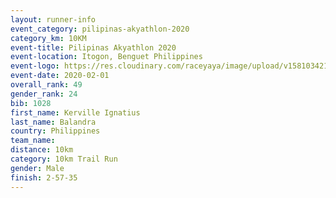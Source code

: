 ```yaml
--- 
layout: runner-info 
event_category: pilipinas-akyathlon-2020 
category_km: 10KM 
event-title: Pilipinas Akyathlon 2020 
event-location: Itogon, Benguet Philippines 
event-logo: https://res.cloudinary.com/raceyaya/image/upload/v1581034212/logo/ph-akyathlon_ldmu3f.png 
event-date: 2020-02-01 
overall_rank: 49
gender_rank: 24
bib: 1028
first_name: Kerville Ignatius
last_name: Balandra
country: Philippines
team_name: 
distance: 10km
category: 10km Trail Run
gender: Male
finish: 2-57-35
--- 
```

